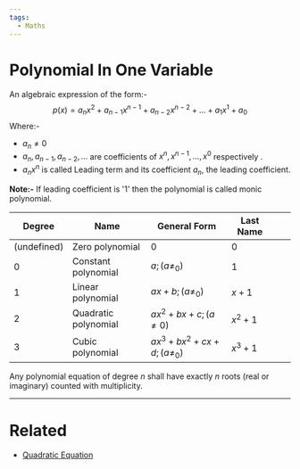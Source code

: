 ```yaml
---
tags:
  - Maths
---
```

# Polynomial In One Variable
An algebraic expression of the form:-
$$
p(x) = a_{n}x^2 + a_{n-1}x^{n-1} + a_{n-2}x^{n-2} +\dots + a_{1}x^1 + a_{0}
$$
Where:-
- $a_{n}\ne 0$
- $a_{n},a_{n-1}, a_{n-2},\dots$ are coefficients of $x^n,x^{n-1},\dots,x^0$ respectively .
- $a_{n}x^n$ is called Leading term and its coefficient $a_{n}$, the leading coefficient.

**Note:-** If leading coefficient is '1' then the polynomial is called monic polynomial.

| Degree      | Name                 | General Form                | Last Name |     |     |
| ----------- | -------------------- | --------------------------- | --------- | --- | --- |
| (undefined) | Zero polynomial      | 0                           | 0         |     |     |
| 0           | Constant polynomial  | $a;(a\ne_{0})$              | 1         |     |     |
| 1           | Linear polynomial    | $ax+b;(a\ne_{0})$           | $x+1$     |     |     |
| 2           | Quadratic polynomial | $ax^2+bx+c;(a\ne0)$         | $x^2+1$   |     |     |
| 3           | Cubic polynomial     | $ax^3+bx^2+cx+d;(a\ne_{0})$ | $x^3+1$   |     |     |

Any polynomial equation of degree $n$ shall have exactly $n$ roots (real or imaginary) counted with multiplicity.

---
# Related 
- [Quadratic Equation](Quadratic%20Equation.md) 